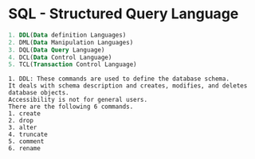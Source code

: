 # SQL - Structured Query Language
```SQL commands - there are mostly 5 types of SQL commands
1. DDL(Data definition Languages)
2. DML(Data Manipulation Languages)
3. DQL(Data Query Language)
4. DCL(Data Control Language)
5. TCL(Transaction Control Language)
```
```
1. DDL: These commands are used to define the database schema.
It deals with schema description and creates, modifies, and deletes database objects.
Accessibility is not for general users.
There are the following 6 commands.
1. create
2. drop
3. alter
4. truncate
5. comment
6. rename
```
